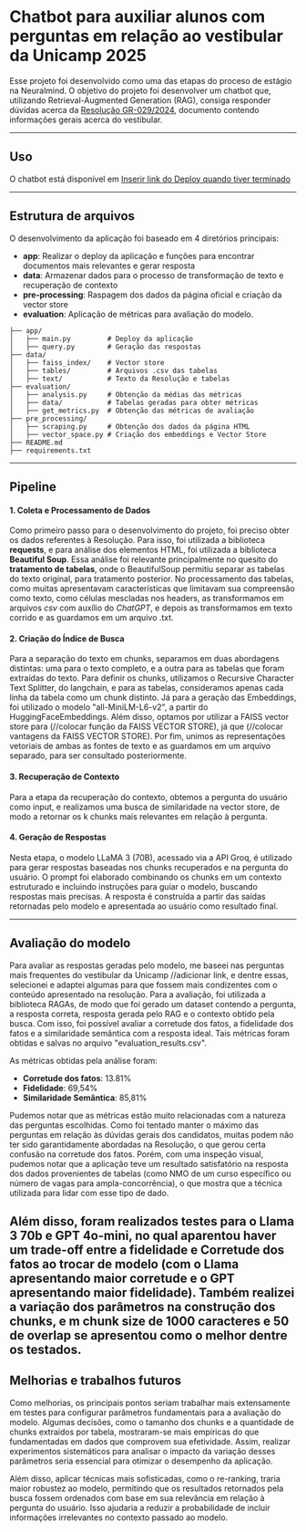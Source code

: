 # Chatbot para auxiliar alunos com perguntas em relação ao vestibular da Unicamp 2025

Esse projeto foi desenvolvido como uma das etapas do proceso de estágio na Neuralmind. O objetivo do projeto foi desenvolver um chatbot que, utilizando Retrieval-Augmented Generation (RAG), consiga responder dúvidas acerca da [Resolução GR-029/2024](https://www.pg.unicamp.br/norma/31879/0), documento contendo informações gerais acerca do vestibular. 

---

## Uso

O chatbot está disponível em 
[Inserir link do Deploy quando tiver terminado]()

---

## Estrutura de arquivos
O desenvolvimento da aplicação foi baseado em 4 diretórios principais:
- **app**: Realizar o deploy da aplicação e funções para encontrar documentos mais relevantes e gerar resposta
- **data**: Armazenar dados para o processo de transformação de texto e recuperação de contexto
- **pre-processing**: Raspagem dos dados da página oficial e criação da vector store
- **evaluation**: Aplicação de métricas para avaliação do modelo.
```
├── app/ 
│   ├── main.py         # Deploy da aplicação
│   ├── query.py        # Geração das respostas
├── data/
│   ├── faiss_index/    # Vector store
│   ├── tables/         # Arquivos .csv das tabelas
│   ├── text/           # Texto da Resolução e tabelas
├── evaluation/
│   ├── analysis.py     # Obtenção da médias das métricas
│   ├── data/           # Tabelas geradas para obter métricas
│   ├── get_metrics.py  # Obtenção das métricas de avaliação
├── pre_processing/
│   ├── scraping.py     # Obtenção dos dados da página HTML
│   ├── vector_space.py # Criação dos embeddings e Vector Store
├── README.md 
├── requirements.txt
```
---
## Pipeline

#### 1. Coleta e Processamento de Dados
Como primeiro passo para o desenvolvimento do projeto, foi preciso obter os dados referentes à Resolução. Para isso, foi utilizada a biblioteca **requests**, e para análise dos elementos HTML, foi utilizada a biblioteca **Beautiful Soup**. Essa análise foi relevante principalmente no quesito do **tratamento de tabelas**, onde o BeautifulSoup permitiu separar as tabelas do texto original, para tratamento posterior.
No processamento das tabelas, como muitas apresentavam características que limitavam sua compreensão como texto, como células mescladas nos headers, as transformamos em arquivos *csv* com auxílio do *ChatGPT*, e depois as transformamos em texto corrido e as guardamos em um arquivo .txt.


#### 2. Criação do Índice de Busca 
Para a separação do texto em chunks, separamos em duas abordagens distintas: uma para o texto completo, e a outra para as tabelas que foram extraídas do texto. 
Para definir os chunks, utilizamos o Recursive Character Text Splitter, do langchain, e para as tabelas, consideramos apenas cada linha da tabela como um chunk distinto.
Já para a geração das Embeddings, foi utilizado o modelo "all-MiniLM-L6-v2", a partir do HuggingFaceEmbeddings.
Além disso, optamos por utilizar a FAISS vector store para (//colocar função da FAISS VECTOR STORE), já que (//colocar vantagens da FAISS VECTOR STORE).
Por fim, unimos as representações vetoriais de ambas as fontes de texto e as guardamos em um arquivo separado, para ser consultado posteriormente.

#### 3. Recuperação de Contexto
Para a etapa da recuperação do contexto, obtemos a pergunta do usuário como input, e realizamos uma busca de similaridade na vector store, de modo a retornar os k chunks mais relevantes em relação à pergunta. 

#### 4. Geração de Respostas
Nesta etapa, o modelo LLaMA 3 (70B), acessado via a API Groq, é utilizado para gerar respostas baseadas nos chunks recuperados e na pergunta do usuário. O prompt foi elaborado combinando os chunks em um contexto estruturado e incluindo instruções para guiar o modelo, buscando respostas mais precisas. A resposta é construída a partir das saídas retornadas pelo modelo e apresentada ao usuário como resultado final.

---
## Avaliação do modelo
Para avaliar as respostas geradas pelo modelo, me baseei nas perguntas mais frequentes do vestibular da Unicamp //adicionar link, e dentre essas, selecionei e adaptei algumas para que fossem mais condizentes com o conteúdo apresentado na resolução. 
Para a avaliação, foi utilizada a biblioteca RAGAs, de modo que foi gerado um dataset contendo a pergunta, a resposta correta, resposta gerada pelo RAG e o contexto obtido pela busca. 
Com isso, foi possível avaliar a corretude dos fatos, a fidelidade dos fatos e a similaridade semântica com a resposta ideal. Tais métricas foram obtidas e salvas no arquivo "evaluation_results.csv".

As métricas obtidas pela análise foram:
- **Corretude dos fatos**: 13.81%
- **Fidelidade**: 69,54%
- **Similaridade Semântica**: 85,81%


Pudemos notar que as métricas estão muito relacionadas com a natureza das perguntas escolhidas. Como foi tentado manter o máximo das perguntas em relação às dúvidas gerais dos candidatos, muitas podem não ter sido garantidamente abordadas na Resolução, o que gerou certa confusão na corretude dos fatos. Porém, com uma inspeção visual, pudemos notar que a aplicação teve um resultado satisfatório na resposta dos dados provenientes de tabelas (como NMO de um curso específico ou número de vagas para ampla-concorrência), o que mostra que a técnica utilizada para lidar com esse tipo de dado. 

Além disso, foram realizados testes para o Llama 3 70b e GPT 4o-mini, no qual aparentou haver um trade-off entre a fidelidade e Corretude dos fatos ao trocar de modelo (com o Llama apresentando maior corretude e o GPT apresentando maior fidelidade). Também realizei a variação dos parâmetros na construção dos chunks, e m chunk size de 1000 caracteres e 50 de overlap se apresentou como o melhor dentre os testados.
---

## Melhorias e trabalhos futuros
Como melhorias, os principais pontos seriam trabalhar mais extensamente em testes para configurar parâmetros fundamentais para a avaliação do modelo. Algumas decisões, como o tamanho dos chunks e a quantidade de chunks extraídos por tabela, mostraram-se mais empíricas do que fundamentadas em dados que comprovem sua efetividade. Assim, realizar experimentos sistemáticos para analisar o impacto da variação desses parâmetros seria essencial para otimizar o desempenho da aplicação.

Além disso, aplicar técnicas mais sofisticadas, como o re-ranking, traria maior robustez ao modelo, permitindo que os resultados retornados pela busca fossem ordenados com base em sua relevância em relação à pergunta do usuário. Isso ajudaria a reduzir a probabilidade de incluir informações irrelevantes no contexto passado ao modelo.

